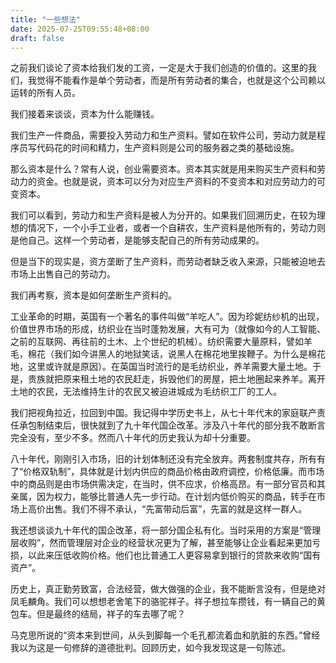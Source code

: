 ```yaml
---
title: "一些想法"
date: 2025-07-25T09:55:48+08:00
draft: false
---
```


之前我们谈论了资本给我们发的工资，一定是大于我们创造的价值的。这里的我们，我觉得不能看作是单个劳动者，而是所有劳动者的集合，也就是这个公司赖以运转的所有人员。

我们接着来谈谈，资本为什么能赚钱。

我们生产一件商品，需要投入劳动力和生产资料。譬如在软件公司，劳动力就是程序员写代码花的时间和精力，生产资料则是公司的服务器之类的基础设施。

那么资本是什么？常有人说，创业需要资本。资本其实就是用来购买生产资料和劳动力的资金。也就是说，资本可以分为对应生产资料的不变资本和对应劳动力的可变资本。

我们可以看到，劳动力和生产资料是被人为分开的。如果我们回溯历史，在较为理想的情况下，一个小手工业者，或者一个自耕农，生产资料是他所有的，劳动力则是他自己。这样一个劳动者，是能够支配自己的所有劳动成果的。

但是当下的现实是，资方垄断了生产资料，而劳动者缺乏收入来源，只能被迫地去市场上出售自己的劳动力。

我们再考察，资本是如何垄断生产资料的。

工业革命的时期，英国有一个著名的事件叫做“羊吃人”。因为珍妮纺纱机的出现，价值世界市场的形成，纺织业在当时蓬勃发展，大有可为（就像如今的人工智能、之前的互联网、再往前的土木、上个世纪的机械）。纺织需要大量原料，譬如羊毛，棉花（我们如今讲黑人的地狱笑话，说黑人在棉花地里挨鞭子。为什么是棉花地，这里或许就是原因）。在英国当时流行的是毛纺织业，养羊需要大量土地。于是，贵族就把原来租土地的农民赶走，拆毁他们的房屋，把土地圈起来养羊。离开土地的农民，无法维持生计的农民又被迫进城成为毛纺织工厂的工人。

我们把视角拉近，拉回到中国。我记得中学历史书上，从七十年代末的家庭联产责任承包制结束后，很快就到了九十年代国企改革。涉及八十年代的部分我不敢断言完全没有，至少不多。然而八十年代的历史我认为却十分重要。

八十年代，刚刚引入市场，旧的计划体制还没有完全放弃。两套制度共存，所有有了“价格双轨制”，具体就是计划内供应的商品价格由政府调控，价格低廉。而市场中的商品则是由市场供需决定，在当时，供不应求，价格高昂。有一部分官员和其亲属，因为权力，能够比普通人先一步行动。在计划内低价购买的商品，转手在市场上高价出售。我们不得不承认，“先富带动后富”，先富的就是这样一群人。

我还想谈谈九十年代的国企改革，将一部分国企私有化。当时采用的方案是“管理层收购”，然而管理层对企业的经营状况更为了解，甚至能够让企业看起来更加亏损，以此来压低收购价格。他们也比普通工人更容易拿到银行的贷款来收购“国有资产”。

历史上，真正勤劳致富，合法经营，做大做强的企业，我不能断言没有，但是绝对凤毛麟角。我们可以想想老舍笔下的骆驼祥子。祥子想拉车攒钱，有一辆自己的黄包车。但是最终的结局，祥子的车去哪了呢？

马克思所说的“资本来到世间，从头到脚每一个毛孔都流着血和肮脏的东西。”曾经我以为这是一句修辞的道德批判。回顾历史，如今我发现这是一句陈述。
